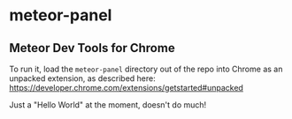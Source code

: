 meteor-panel
============

## Meteor Dev Tools for Chrome

To run it, load the `meteor-panel` directory out of the repo into Chrome as an unpacked extension, as described here: https://developer.chrome.com/extensions/getstarted#unpacked

Just a "Hello World" at the moment, doesn't do much!
